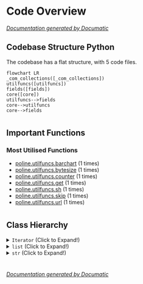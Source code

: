 # Code Overview

[_Documentation generated by Documatic_](https://www.documatic.com)

<!---Documatic-section-Codebase Structure Python-start--->
## Codebase Structure Python

The codebase has a flat structure, with 5 code files.

<!---Documatic-block-system_architecture-start--->
```mermaid
flowchart LR
_com_collections([_com_collections])
utilfuncs([utilfuncs])
fields([fields])
core([core])
utilfuncs-->fields
core-->utilfuncs
core-->fields
```
<!---Documatic-block-system_architecture-end--->

# #
<!---Documatic-section-Codebase Structure Python-end--->

<!---Documatic-section-Important Functions-start--->
## Important Functions

<!---Documatic-block-important_funcs-start--->
<!---Documatic-block-most_used_funcs-start--->
### Most Utilised Functions

* [poline.utilfuncs.barchart](4-poline_utilfuncs.md#poline.utilfuncs.barchart) (1 times)
* [poline.utilfuncs.bytesize](4-poline_utilfuncs.md#poline.utilfuncs.bytesize) (1 times)
* [poline.utilfuncs.counter](4-poline_utilfuncs.md#poline.utilfuncs.counter) (1 times)
* [poline.utilfuncs.get](4-poline_utilfuncs.md#poline.utilfuncs.get) (1 times)
* [poline.utilfuncs.sh](4-poline_utilfuncs.md#poline.utilfuncs.sh) (1 times)
* [poline.utilfuncs.skip](4-poline_utilfuncs.md#poline.utilfuncs.skip) (1 times)
* [poline.utilfuncs.url](4-poline_utilfuncs.md#poline.utilfuncs.url) (1 times)
<!---Documatic-block-most_used_funcs-end--->
<!---Documatic-block-important_funcs-end--->

# #
<!---Documatic-section-Important Functions-end--->

<!---Documatic-section-Class Hierarchy-start--->
## Class Hierarchy

<!---Documatic-block-Iterator-start--->
<details>
	<summary><code>Iterator</code> (Click to Expand!)</summary>

* poline._com_collections.Generator
</details>
<!---Documatic-block-Iterator-end--->

<!---Documatic-block-list-start--->
<details>
	<summary><code>list</code> (Click to Expand!)</summary>

* poline.fields.Fields
</details>
<!---Documatic-block-list-end--->

<!---Documatic-block-str-start--->
<details>
	<summary><code>str</code> (Click to Expand!)</summary>

* poline.fields.Field
</details>
<!---Documatic-block-str-end--->

# #
<!---Documatic-section-Class Hierarchy-end--->

[_Documentation generated by Documatic_](https://www.documatic.com)